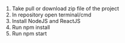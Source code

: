 1. Take pull or download zip file of the project
2. In repository open terminal/cmd
3. Install NodeJS and ReactJS
4. Run npm install
5. Run npm start
